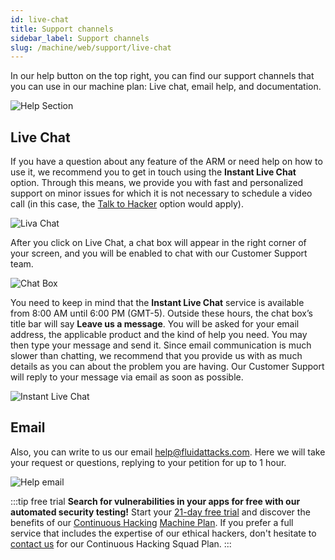 ```yaml
---
id: live-chat
title: Support channels
sidebar_label: Support channels
slug: /machine/web/support/live-chat
---
```


In our help button on the top right,
you can find our support channels
that you can use in our machine plan:
Live chat,
email help,
and documentation.

![Help Section](https://res.cloudinary.com/fluid-attacks/image/upload/v1674762369/docs/web/support/help_button.png)

## Live Chat

If you have a question about any
feature of the ARM or need help
on how to use it, we recommend
you to get in touch using the
**Instant Live Chat** option.
Through this means, we provide you
with fast and personalized support
on minor issues for which it is not
necessary to schedule a video call
(in this case, the
[Talk to Hacker](/squad/support/talk-hacker)
option would apply).

![Liva Chat](https://res.cloudinary.com/fluid-attacks/image/upload/v1674764206/docs/web/support/livechat.png)

After you click on Live Chat,
a chat box will appear in the
right corner of your screen,
and you will be enabled to chat
with our Customer Support team.

![Chat Box](https://res.cloudinary.com/fluid-attacks/image/upload/v1672240150/docs/web/support/live_chat.png)

You need to keep in mind
that the **Instant Live Chat**
service is available from
8:00 AM until 6:00 PM (GMT-5).
Outside these hours,
the chat box’s title bar will
say **Leave us a message**.
You will be asked
for your email address,
the applicable product and
the kind of help you need.
You may then type your
message and send it.
Since email communication is
much slower than chatting,
we recommend that you provide
us with as much details as you
can about the problem you are having.
Our Customer Support will reply
to your message via email as
soon as possible.

![Instant Live Chat](https://res.cloudinary.com/fluid-attacks/image/upload/v1672165984/docs/web/support/leave_ms.png)

## Email

Also,
you can write to us our email help@fluidattacks.com.
Here we will take your request or questions,
replying to your petition for up to 1 hour.

![Help email](https://res.cloudinary.com/fluid-attacks/image/upload/v1674765264/docs/web/support/helpemail.png)

:::tip free trial
**Search for vulnerabilities in your apps for free
with our automated security testing!**
Start your [21-day free trial](https://fluidattacks.com/free-trial/)
and discover the benefits of our [Continuous Hacking](https://fluidattacks.com/services/continuous-hacking/)
[Machine Plan](https://fluidattacks.com/plans/).
If you prefer a full service
that includes the expertise of our ethical hackers,
don't hesitate to [contact us](https://fluidattacks.com/contact-us/)
for our Continuous Hacking Squad Plan.
:::
